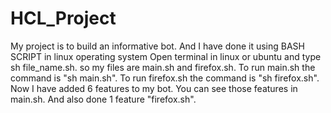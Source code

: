 # HCL_Project
 My project is to build an informative bot.
 And I have done it using BASH SCRIPT in linux operating system
 Open terminal in linux or ubuntu and type sh file_name.sh.
 so my files are main.sh and firefox.sh.
 To run main.sh the command is "sh main.sh".
 To run firefox.sh the command is "sh firefox.sh".
Now I have added 6 features to my bot.
You can see those features in main.sh.
And also done 1 feature "firefox.sh".
